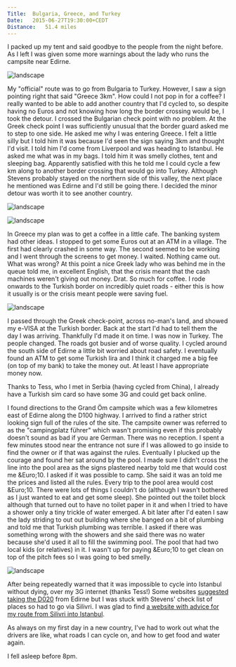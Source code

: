 ```yaml
---
Title:	Bulgaria, Greece, and Turkey
Date:	2015-06-27T19:30:00+CEDT
Distance:	51.4 miles
---
```


I packed up my tent and said goodbye to the people from the night before. As I left I was given some more warnings about the lady who runs the campsite near Edirne.

![landscape](https://farm1.staticflickr.com/463/19273018298_e1ca9ce525.jpg "Sunflowers")

My "official" route was to go from Bulgaria to Turkey. However, I saw a sign pointing right that said "Greece 3km". How could I not pop in for a coffee? I really wanted to be able to add another country that I'd cycled to, so despite having no Euros and not knowing how long the border crossing would be, I took the detour. I crossed the Bulgarian check point with no problem. At the Greek check point I was sufficiently unusual that the border guard asked me to step to one side. He asked me why I was entering Greece. I felt a little silly but I told him it was because I'd seen the sign saying 3km and thought I'd visit. I told him I'd come from Liverpool and was heading to Istanbul. He asked me what was in my bags. I told him it was smelly clothes, tent and sleeping bag. Apparently satisfied with this he told me I could cycle a few km along to another border crossing that would go into Turkey. Although Stevens probably stayed on the northern side of this valley, the next place he mentioned was Edirne and I'd still be going there. I decided the minor detour was worth it to see another country.

![landscape](https://farm1.staticflickr.com/349/19454277032_8ce5011946.jpg "View of Bulgaria from Greece")

![landscape](https://farm4.staticflickr.com/3835/18838142924_8b69908c76.jpg "Greek church")

In Greece my plan was to get a coffee in a little cafe. The banking system had other ideas. I stopped to get some Euros out at an ATM in a village. The first had clearly crashed in some way. The second seemed to be working and I went through the screens to get money. I waited. Nothing came out. What was wrong? At this point a nice Greek lady who was behind me in the queue told me, in excellent English, that the crisis meant that the cash machines weren't giving out money. Drat. So much for coffee. I rode onwards to the Turkish border on incredibly quiet roads - either this is how it usually is or the crisis meant people were saving fuel.

![landscape](https://pbs.twimg.com/media/CIg5DaeUkAAtQ5I.jpg:large "Greek ATM")

I passed through the Greek check-point, across no-man's land, and showed my e-VISA at the Turkish border. Back at the start I'd had to tell them the day I was arriving. Thankfully I'd made it on time. I was now in Turkey. The people changed. The roads got busier and of worse quality. I cycled around the south side of Edirne a little bit worried about road safety. I eventually found an ATM to get some Turkish lira and I think it charged me a big fee (on top of my bank) to take the money out. At least I have appropriate money now.

Thanks to Tess, who I met in Serbia (having cycled from China), I already have a Turkish sim card so have some 3G and could get back online.

I found directions to the Grand &Ouml;m campsite which was a few kilometres east of Edirne along the D100 highway. I arrived to find a rather strict looking sign full of the rules of the site. The campsite owner was referred to as the "campingplatz f&uuml;hrer" which wasn't promising even if this probably doesn't sound as bad if you are German. There was no reception. I spent a few minutes stood near the entrance not sure if I was allowed to go inside to find the owner or if that was against the rules. Eventually I plucked up the courage and found her sat around by the pool. I made sure I didn't cross the line into the pool area as the signs plastered nearby told me that would cost me &Euro;10. I asked if it was possible to camp. She said it was an told me the prices and listed all the rules. Every trip to the pool area would cost &Euro;10. There were lots of things I couldn't do (although I wasn't bothered as I just wanted to eat and get some sleep). She pointed out the toilet block although that turned out to have no toilet paper in it and when I tried to have a shower only a tiny trickle of water emerged. A bit later after I'd eaten I saw the lady striding to out out building where she banged on a bit of plumbing and told me that Turkish plumbing was terrible. I asked if there was something wrong with the showers and she said there was no water because she'd used it all to fill the swimming pool. The pool that had two local kids (or relatives) in it. I wasn't up for paying &Euro;10 to get clean on top of the pitch fees so I was going to bed smelly.

![landscape](https://farm1.staticflickr.com/341/18838167274_f6c87959ef.jpg "Grand &Ouml;m campsite near Edirne")

After being repeatedly warned that it was impossible to cycle into Istanbul without dying, over my 3G internet (thanks Tess!) Some websites [suggested taking the D020](http://abikejourney.blogspot.co.uk/2010/08/cycling-into-istanbul-on-d020.html) from Edirne but I was stuck with Stevens' check list of places so had to go via Silivri. I was glad to find [a website with advice for my route from Silivri into Istanbul](http://thenextchallenge.org/tips-for-cycling-into-istanbul/).

As always on my first day in a new country, I've had to work out what the drivers are like, what roads I can cycle on, and how to get food and water again.

I fell asleep before 8pm.
